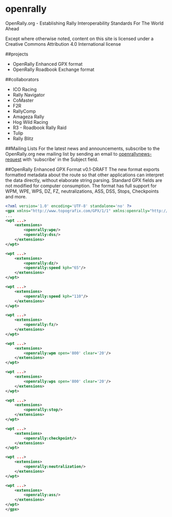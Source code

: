 # openrally
OpenRally.org - Establishing Rally Interoperability Standards For The World Ahead

Except where otherwise noted, content on this site is licensed under a Creative Commons Attribution 4.0 International license

##projects
* OpenRally Enhanced GPX format
* OpenRally Roadbook Exchange format

##collaborators
* ICO Racing
* Rally Navigator
* CoMaster
* F2R
* RallyComp
* Amageza Rally
* Hog Wild Racing
* R3 - Roadbook Rally Raid
* Tulip
* Rally Blitz

##Mailing Lists
For the latest news and announcements, subscribe to the OpenRally.org new mailing list by sending an email to [openrallynews-request](mailto:openrallynews-request@freelists.org?subject=subscribe) with 'subscribe' in the Subject field.

##OpenRally Enhanced GPX Format v0.1-DRAFT
The new format exports formatted metadata about the route so that other applications can interpret the data directly, without elaborate string parsing. Standard GPX fields are not modified for computer consumption. The format has full support for WPM, WPE, WPS, DZ, FZ, neutralizations, ASS, DSS, Stops, Checkpoints and more. 

```xml
<?xml version='1.0' encoding='UTF-8' standalone='no' ?>
<gpx xmlns="http://www.topografix.com/GPX/1/1" xmlns:openrally="http://www.openrally.org/xmlschemas/GpxExtensions/v0.1" ... >
...
<wpt ...>
	<extensions>
		<openrally:wpe/>
		<openrally:dss/>
	</extensions>
</wpt>

<wpt ...>
	<extensions>
		<openrally:dz/>
		<openrally:speed kph="65"/>
	</extensions>
</wpt>

<wpt ...>
	<extensions>
		<openrally:speed kph="110"/>
	</extensions>
</wpt>

<wpt ...>
	<extensions>
		<openrally:fz/>
	</extensions>
</wpt>

<wpt ...>
	<extensions>
		<openrally:wpm open='800' clear='20'/>
	</extensions>
</wpt>

<wpt ...>
	<extensions>
		<openrally:wps open='800' clear='20'/>
	</extensions>
</wpt>

<wpt ...>
	<extensions>
		<openrally:stop/>
	</extensions>
</wpt>

<wpt ...>
	<extensions>
		<openrally:checkpoint/>
	</extensions>
</wpt>

<wpt ...>
	<extensions>
		<openrally:neutralization/>
	</extensions>
</wpt>

<wpt ...>
	<extensions>
		<openrally:ass/>
	</extensions>
</wpt>
</gpx>
```